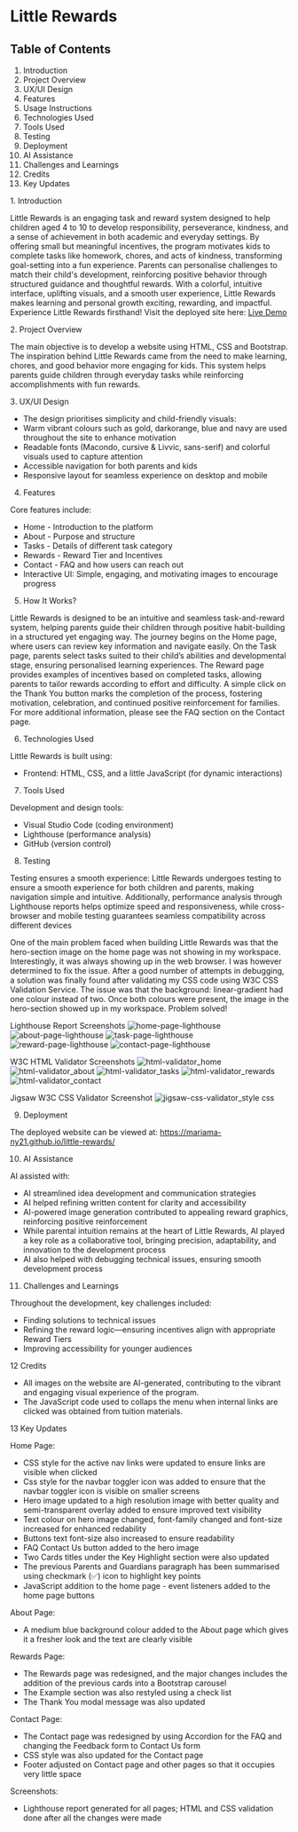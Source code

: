 # Little Rewards

## Table of Contents
1. Introduction
2. Project Overview
3. UX/UI Design
4. Features
5. Usage Instructions
6. Technologies Used
7. Tools Used
8. Testing
9. Deployment
10. AI Assistance
11. Challenges and Learnings
12. Credits
13. Key Updates

1️. Introduction

Little Rewards is an engaging task and reward system designed to help children aged 4 to 10 to develop responsibility, perseverance, kindness, and a sense of achievement in both academic and everyday settings. By offering small but meaningful incentives, the program motivates kids to complete tasks like homework, chores, and acts of kindness, transforming goal-setting into a fun experience. Parents can personalise challenges to match their child's development, reinforcing positive behavior through structured guidance and thoughtful rewards. With a colorful, intuitive interface, uplifting visuals, and a smooth user experience, Little Rewards makes learning and personal growth exciting, rewarding, and impactful. Experience Little Rewards firsthand! Visit the deployed site here: [Live Demo](https://mariama-ny21.github.io/little-rewards)

2️. Project Overview

The main objective is to develop a website using HTML, CSS and Bootstrap. The inspiration behind Little Rewards came from the need to make learning, chores, and good behavior more engaging for kids. This system helps parents guide children through everyday tasks while reinforcing accomplishments with fun rewards.

3️. UX/UI Design

- The design prioritises simplicity and child-friendly visuals:
- Warm vibrant colours such as gold, darkorange, blue and navy are used throughout the site to enhance motivation
- Readable fonts (Macondo, cursive & Livvic, sans-serif) and colorful visuals used to capture attention
- Accessible navigation for both parents and kids
- Responsive layout for seamless experience on desktop and mobile

4. Features

Core features include:
- Home - Introduction to the platform
- About - Purpose and structure
- Tasks - Details of different task category
- Rewards - Reward Tier and Incentives
- Contact - FAQ and how users can reach out
- Interactive UI: Simple, engaging, and motivating images to encourage progress

5. How It Works?

Little Rewards is designed to be an intuitive and seamless task-and-reward system, helping parents guide their children through positive habit-building in a structured yet engaging way. The journey begins on the Home page, where users can review key information and navigate easily. On the Task page, parents select tasks suited to their child’s abilities and developmental stage, ensuring personalised learning experiences. The Reward page provides examples of incentives based on completed tasks, allowing parents to tailor rewards according to effort and difficulty. A simple click on the Thank You button marks the completion of the process, fostering motivation, celebration, and continued positive reinforcement for families. For more additional information, please see the FAQ section on the Contact page.

6. Technologies Used

Little Rewards is built using:
- Frontend: HTML, CSS, and a little JavaScript (for dynamic interactions)

7. Tools Used

Development and design tools:
- Visual Studio Code (coding environment)
- Lighthouse (performance analysis)
- GitHub (version control)

8. Testing

Testing ensures a smooth experience:
Little Rewards undergoes testing to ensure a smooth experience for both children and parents, making navigation simple and intuitive. Additionally, performance analysis through Lighthouse reports helps optimize speed and responsiveness, while cross-browser and mobile testing guarantees seamless compatibility across different devices

One of the main problem faced when building Little Rewards was that the hero-section image on the home page was not showing in my workspace. Interestingly, it was always showing up in the web browser. I was however determined to fix the issue. After a good number of attempts in debugging, a solution was finally found after validating my CSS code using W3C CSS Validation Service. The issue was that the background: linear-gradient had one colour instead of two. Once both colours were present, the image in the hero-section showed up in my workspace. Problem solved! 
 
Lighthouse Report Screenshots
![home-page-lighthouse](https://github.com/user-attachments/assets/244d4037-e952-47d5-be9f-28968417cd57)
![about-page-lighthouse](https://github.com/user-attachments/assets/c04639c4-5889-4354-99ef-4abb1a50d017)
![task-page-lighthouse](https://github.com/user-attachments/assets/5c9ddd6e-a4a4-4bda-9962-67de79d2a10b)
![reward-page-lighthouse](https://github.com/user-attachments/assets/37b4d8a4-0aeb-4b3c-8f30-9f429157a9b6)
![contact-page-lighthouse](https://github.com/user-attachments/assets/b8c53686-f452-4df3-9fd6-11074928814d)

W3C HTML Validator Screenshots
![html-validator_home](https://github.com/user-attachments/assets/2372c6ce-01d8-49bb-8084-b0c283855b21)
![html-validator_about](https://github.com/user-attachments/assets/fc8ba905-c5eb-4e18-a882-2f9a1ebe83a2)
![html-validator_tasks](https://github.com/user-attachments/assets/53096ead-7140-4af7-8f4b-ffd4a746b9fb)
![html-validator_rewards](https://github.com/user-attachments/assets/4bfd0155-3c1f-428c-8e61-b95a55d0366f)
![html-validator_contact](https://github.com/user-attachments/assets/3507c338-71e7-4646-b85a-7936d3a84c48)


Jigsaw W3C CSS Validator Screenshot
![jigsaw-css-validator_style css](https://github.com/user-attachments/assets/2e90b6e3-9661-4c53-b299-6cec25e7e702)

9. Deployment

The deployed website can be viewed at: https://mariama-ny21.github.io/little-rewards/

10. AI Assistance

AI assisted with:
- AI streamlined idea development and communication strategies 
- AI helped refining written content for clarity and accessibility
- AI-powered image generation contributed to appealing reward graphics, reinforcing positive reinforcement
- While parental intuition remains at the heart of Little Rewards, AI played a key role as a collaborative tool, bringing precision, adaptability, and innovation to the development process
- AI also helped with debugging technical issues, ensuring smooth development process

11. Challenges and Learnings

Throughout the development, key challenges included:
- Finding solutions to technical issues
- Refining the reward logic—ensuring incentives align with appropriate Reward Tiers
- Improving accessibility for younger audiences

12 Credits

- All images on the website are AI-generated, contributing to the vibrant and engaging visual experience of the program. 
- The JavaScript code used to collaps the menu when internal links are clicked was obtained from tuition materials.

13 Key Updates

Home Page:
- CSS style for the active nav links were updated to ensure links are visible when clicked 
- Css style for the navbar toggler icon was added to ensure that the navbar toggler icon is visible on smaller screens
- Hero image updated to a high resolution image with better quality and semi-transparent overlay added to ensure improved text visibility
- Text colour on hero image changed, font-family changed and font-size increased for enhanced redability 
- Buttons text font-size also increased to ensure readability
- FAQ Contact Us button added to the hero image
- Two Cards titles under the Key Highlight section were also updated
- The previous Parents and Guardians paragraph has been summarised using checkmark (✅) icon to highlight key points
- JavaScript addition to the home page - event listeners added to the home page buttons

About Page:
- A medium blue background colour added to the About page which gives it a fresher look and the text are clearly visible

Rewards Page:
- The Rewards page was redesigned, and the major changes includes the addition of the previous cards into a Bootstrap carousel
- The Example section was also restyled using a check list
- The Thank You modal message was also updated

Contact Page:
- The Contact page was redesigned by using Accordion for the FAQ and changing the Feedback form to Contact Us form
- CSS style was also updated for the Contact page
- Footer adjusted on Contact page and other pages so that it occupies very little space

Screenshots:
- Lighthouse report generated for all pages; HTML and CSS validation done after all the changes were made
